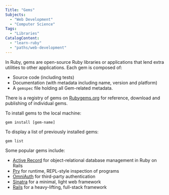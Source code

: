 ```yaml
---
Title: "Gems"
Subjects:
  - "Web Development"
  - "Computer Science"
Tags: 
  - "Libraries"
CatalogContent:
  - "learn-ruby"
  - "paths/web-development"
---
```


In Ruby, gems are open-source Ruby libraries or applications that lend extra utilities to other applications. Each gem is composed of: 

* Source code (including tests)
* Documentation (with metadata including name, version and platform)
* A `gemspec` file holding all Gem-related metadata.

There is a registry of gems on [Rubygems.org](https://rubygems.org/) for reference, download and publishing of individual gems. 

To install gems to the local machine: 

```
gem install [gem-name]
```

To display a list of previously installed gems: 

```
gem list
```

Some popular gems include: 

* [Active Record](https://rubygems.org/gems/activerecord/versions/5.0.0.1) for object-relational database management in Ruby on Rails
* [Pry](https://rubygems.org/gems/pry) for runtime, REPL-style inspection of programs
* [OmniAuth](https://rubygems.org/gems/omniauth) for third-party authentication
* [Sinatra](https://rubygems.org/gems/sinatra) for a minimal, light web framework
* [Rails](https://rubygems.org/gems/rails) for a heavy-lifting, full-stack framework

